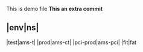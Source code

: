 This is demo file
**This an extra commit**


|env|ns|
--------
|test|ams-t|
|prod|ams-ct|
|pci-prod|ams-pci|
|fit|fat
